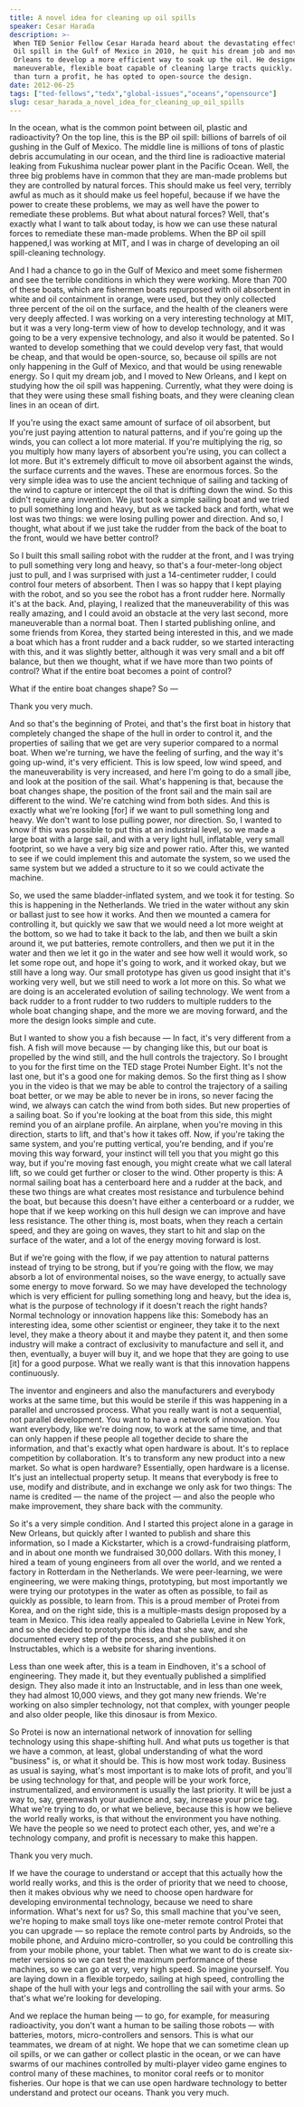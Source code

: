 ```yaml
---
title: A novel idea for cleaning up oil spills
speaker: Cesar Harada
description: >-
 When TED Senior Fellow Cesar Harada heard about the devastating effects of the BP
 Oil spill in the Gulf of Mexico in 2010, he quit his dream job and moved to New
 Orleans to develop a more efficient way to soak up the oil. He designed a highly
 maneuverable, flexible boat capable of cleaning large tracts quickly. But rather
 than turn a profit, he has opted to open-source the design.
date: 2012-06-25
tags: ["ted-fellows","tedx","global-issues","oceans","opensource"]
slug: cesar_harada_a_novel_idea_for_cleaning_up_oil_spills
---
```


In the ocean, what is the common point between oil, plastic and radioactivity? On the top
line, this is the BP oil spill: billions of barrels of oil gushing in the Gulf of Mexico.
The middle line is millions of tons of plastic debris accumulating in our ocean, and the
third line is radioactive material leaking from Fukushima nuclear power plant in the
Pacific Ocean. Well, the three big problems have in common that they are man-made problems
but they are controlled by natural forces. This should make us feel very, terribly awful
as much as it should make us feel hopeful, because if we have the power to create these
problems, we may as well have the power to remediate these problems. But what about natural
forces? Well, that's exactly what I want to talk about today, is how we can use these
natural forces to remediate these man-made problems. When the BP oil spill happened,I was
working at MIT, and I was in charge of developing an oil spill-cleaning
technology.

And I had a chance to go in the Gulf of Mexico and meet some fishermen and see the
terrible conditions in which they were working. More than 700 of these boats, which are
fishermen boats repurposed with oil absorbent in white and oil containment in orange, were
used, but they only collected three percent of the oil on the surface, and the health of
the cleaners were very deeply affected. I was working on a very interesting technology at
MIT, but it was a very long-term view of how to develop technology, and it was going to be
a very expensive technology, and also it would be patented. So I wanted to develop
something that we could develop very fast, that would be cheap, and that would be
open-source, so, because oil spills are not only happening in the Gulf of Mexico, and that
would be using renewable energy. So I quit my dream job, and I moved to New Orleans, and I
kept on studying how the oil spill was happening. Currently, what they were doing is that
they were using these small fishing boats, and they were cleaning clean lines in an ocean
of dirt.

If you're using the exact same amount of surface of oil absorbent, but you're just paying
attention to natural patterns, and if you're going up the winds, you can collect a lot
more material. If you're multiplying the rig, so you multiply how many layers of absorbent
you're using, you can collect a lot more. But it's extremely difficult to move oil
absorbent against the winds, the surface currents and the waves. These are enormous
forces. So the very simple idea was to use the ancient technique of sailing and tacking of
the wind to capture or intercept the oil that is drifting down the wind. So this didn't
require any invention. We just took a simple sailing boat and we tried to pull something
long and heavy, but as we tacked back and forth, what we lost was two things: we were
losing pulling power and direction. And so, I thought, what about if we just take the
rudder from the back of the boat to the front, would we have better control?

So I built this small sailing robot with the rudder at the front, and I was trying to pull
something very long and heavy, so that's a four-meter-long object just to pull, and I was
surprised with just a 14-centimeter rudder, I could control four meters of absorbent. Then
I was so happy that I kept playing with the robot, and so you see the robot has a front
rudder here. Normally it's at the back. And, playing, I realized that the maneuverability
of this was really amazing, and I could avoid an obstacle at the very last second, more
maneuverable than a normal boat. Then I started publishing online, and some friends from
Korea, they started being interested in this, and we made a boat which has a front rudder
and a back rudder, so we started interacting with this, and it was slightly better,
although it was very small and a bit off balance, but then we thought, what if we have
more than two points of control? What if the entire boat becomes a point of
control?

What if the entire boat changes shape? So — 

Thank you very much. 

And so that's the beginning of Protei, and that's the first boat in history that
completely changed the shape of the hull in order to control it, and the properties of
sailing that we get are very superior compared to a normal boat. When we're turning, we
have the feeling of surfing, and the way it's going up-wind, it's very efficient. This is
low speed, low wind speed, and the maneuverability is very increased, and here I'm going
to do a small jibe, and look at the position of the sail. What's happening is that,
because the boat changes shape, the position of the front sail and the main sail are
different to the wind. We're catching wind from both sides. And this is exactly what we're
looking [for] if we want to pull something long and heavy. We don't want to lose pulling
power, nor direction. So, I wanted to know if this was possible to put this at an
industrial level, so we made a large boat with a large sail, and with a very light hull,
inflatable, very small footprint, so we have a very big size and power ratio. After this,
we wanted to see if we could implement this and automate the system, so we used the same
system but we added a structure to it so we could activate the machine.

So, we used the same bladder-inflated system, and we took it for testing. So this is
happening in the Netherlands. We tried in the water without any skin or ballast just to
see how it works. And then we mounted a camera for controlling it, but quickly we saw that
we would need a lot more weight at the bottom, so we had to take it back to the lab, and
then we built a skin around it, we put batteries, remote controllers, and then we put it
in the water and then we let it go in the water and see how well it would work, so let
some rope out, and hope it's going to work, and it worked okay, but we still have a long
way. Our small prototype has given us good insight that it's working very well, but we
still need to work a lot more on this. So what we are doing is an accelerated evolution of
sailing technology. We went from a back rudder to a front rudder to two rudders to
multiple rudders to the whole boat changing shape, and the more we are moving forward, and
the more the design looks simple and cute.

But I wanted to show you a fish because — In fact, it's very different from a fish. A fish
will move because — by changing like this, but our boat is propelled by the wind still,
and the hull controls the trajectory. So I brought to you for the first time on the TED
stage Protei Number Eight. It's not the last one, but it's a good one for making demos. So
the first thing as I show you in the video is that we may be able to control the
trajectory of a sailing boat better, or we may be able to never be in irons, so never
facing the wind, we always can catch the wind from both sides. But new properties of a
sailing boat. So if you're looking at the boat from this side, this might remind you of an
airplane profile. An airplane, when you're moving in this direction, starts to lift, and
that's how it takes off. Now, if you're taking the same system, and you're putting
vertical, you're bending, and if you're moving this way forward, your instinct will tell
you that you might go this way, but if you're moving fast enough, you might create what we
call lateral lift, so we could get further or closer to the wind. Other property is this: A
normal sailing boat has a centerboard here and a rudder at the back, and these two things
are what creates most resistance and turbulence behind the boat, but because this doesn't
have either a centerboard or a rudder, we hope that if we keep working on this hull design
we can improve and have less resistance. The other thing is, most boats, when they reach a
certain speed, and they are going on waves, they start to hit and slap on the surface of
the water, and a lot of the energy moving forward is lost.

But if we're going with the flow, if we pay attention to natural patterns instead of
trying to be strong, but if you're going with the flow, we may absorb a lot of
environmental noises, so the wave energy, to actually save some energy to move forward. So
we may have developed the technology which is very efficient for pulling something long
and heavy, but the idea is, what is the purpose of technology if it doesn't reach the
right hands? Normal technology or innovation happens like this: Somebody has an interesting
idea, some other scientist or engineer, they take it to the next level, they make a theory
about it and maybe they patent it, and then some industry will make a contract of
exclusivity to manufacture and sell it, and then, eventually, a buyer will buy it, and we
hope that they are going to use [it] for a good purpose. What we really want is that this
innovation happens continuously.

The inventor and engineers and also the manufacturers and everybody works at the same
time, but this would be sterile if this was happening in a parallel and uncrossed process.
What you really want is not a sequential, not parallel development. You want to have a
network of innovation. You want everybody, like we're doing now, to work at the same time,
and that can only happen if these people all together decide to share the information, and
that's exactly what open hardware is about. It's to replace competition by collaboration.
It's to transform any new product into a new market. So what is open hardware?
Essentially, open hardware is a license. It's just an intellectual property setup. It
means that everybody is free to use, modify and distribute, and in exchange we only ask
for two things: The name is credited — the name of the project — and also the people who
make improvement, they share back with the community.

So it's a very simple condition. And I started this project alone in a garage in New
Orleans, but quickly after I wanted to publish and share this information, so I made a
Kickstarter, which is a crowd-fundraising platform, and in about one month we fundraised
30,000 dollars. With this money, I hired a team of young engineers from all over the
world, and we rented a factory in Rotterdam in the Netherlands. We were peer-learning, we
were engineering, we were making things, prototyping, but most importantly we were trying
our prototypes in the water as often as possible, to fail as quickly as possible, to learn
from. This is a proud member of Protei from Korea, and on the right side, this is a
multiple-masts design proposed by a team in Mexico. This idea really appealed to Gabriella
Levine in New York, and so she decided to prototype this idea that she saw, and she
documented every step of the process, and she published it on Instructables, which is a
website for sharing inventions.

Less than one week after, this is a team in Eindhoven, it's a school of engineering. They
made it, but they eventually published a simplified design. They also made it into an
Instructable, and in less than one week, they had almost 10,000 views, and they got many
new friends. We're working on also simpler technology, not that complex, with younger
people and also older people, like this dinosaur is from Mexico. 

So Protei is now an international network of innovation for selling technology using this
shape-shifting hull. And what puts us together is that we have a common, at least, global
understanding of what the word "business" is, or what it should be. This is how most work
today. Business as usual is saying, what's most important is to make lots of profit, and
you'll be using technology for that, and people will be your work force, instrumentalized,
and environment is usually the last priority. It will be just a way to, say, greenwash
your audience and, say, increase your price tag. What we're trying to do, or what we
believe, because this is how we believe the world really works, is that without the
environment you have nothing. We have the people so we need to protect each other, yes,
and we're a technology company, and profit is necessary to make this happen.

Thank you very much. 

If we have the courage to understand or accept that this actually how the world really
works, and this is the order of priority that we need to choose, then it makes obvious why
we need to choose open hardware for developing environmental technology, because we need
to share information. What's next for us? So, this small machine that you've seen, we're
hoping to make small toys like one-meter remote control Protei that you can upgrade — so
replace the remote control parts by Androids, so the mobile phone, and Arduino
micro-controller, so you could be controlling this from your mobile phone, your tablet.
Then what we want to do is create six-meter versions so we can test the maximum
performance of these machines, so we can go at very, very high speed. So imagine yourself.
You are laying down in a flexible torpedo, sailing at high speed, controlling the shape of
the hull with your legs and controlling the sail with your arms. So that's what we're
looking for developing.

And we replace the human being — to go, for example, for measuring radioactivity, you
don't want a human to be sailing those robots — with batteries, motors, micro-controllers
and sensors. This is what our teammates, we dream of at night. We hope that we can
sometime clean up oil spills, or we can gather or collect plastic in the ocean, or we can
have swarms of our machines controlled by multi-player video game engines to control many
of these machines, to monitor coral reefs or to monitor fisheries. Our hope is that we can
use open hardware technology to better understand and protect our oceans. Thank you very
much. 

<!--
ad_duration=3.33
comment_count=104
event="TEDxSummit"
external_start_time=0
has_talk_citation=0
intro_duration=11.82
is_subtitle_required="True"
is_talk_featured="True"
language="en"
language_swap="False"
native_language="en"
number_of_related_talks=6
number_of_speakers=1
number_of_subtitled_videos=22
number_of_tags=5
number_of_talk_download_languages=22
number_of_talk_more_resources=1
number_of_talk_recommendations=0
number_of_talks_take_actions=0
post_ad_duration=0.83
published_timestamp="2012-07-05 14:57:06"
recording_date="2012-06-25"
speaker_description="Inventor, environmentalist, educator"
speaker_is_published=1
speaker_name="Cesar Harada"
talk_name="A novel idea for cleaning up oil spills"
talks_tags=["ted-fellows","tedx","global-issues","oceans","opensource"]
talks_take_action=[]
url_audio="https://download.ted.com/talks/CesarHarada_2012S.mp3?apikey=acme-roadrunner"
url_photo_speaker="https://pe.tedcdn.com/images/ted/034887876ea9d7a2a12f060edf182b9d263affe5_254x191.jpg"
url_photo_talk="https://pe.tedcdn.com/images/ted/12d4ac338b7ed4b2b2f5d231ba4cada1bc2d57d3_800x600.jpg"
url_webpage="https://www.ted.com/talks/cesar_harada_a_novel_idea_for_cleaning_up_oil_spills"
video_type_name="TEDx Talk"
-->